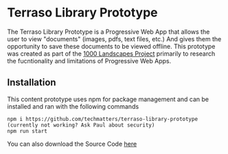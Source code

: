 # Terraso Library Prototype

The Terraso Library Prototype is a Progressive Web App that allows the user to view "documents" (images, pdfs, text files, etc.) And gives them the opportunity to save these documents to be viewed offline. This prototype was created as part of the [1000 Landscapes Project](https://techmatters.org/project/1000-landscapes/) primarily to research the fucntionality and limitations of Progressive Web Apps.


## Installation 
This content prototype uses npm for package management and can be installed and ran with the following commands
```
npm i https://github.com/techmatters/terraso-library-prototype (currently not working? Ask Paul about security)
npm run start
```
You can also download the Source Code [here](https://github.com/techmatters/terraso-library-prototype/archive/refs/heads/master.zip)
